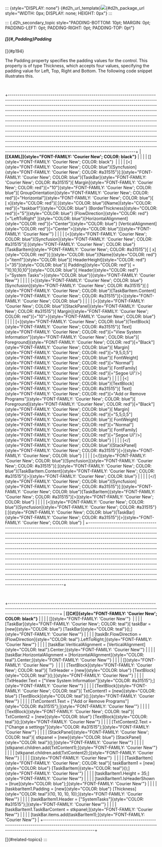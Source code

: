 ::: {style="DISPLAY: none"}
[](ms-xhelp:///?Id=d2h_url_template){#d2h_url_template}![](!package_url!){#d2h_package_url style="WIDTH: 0px; DISPLAY: none; HEIGHT: 0px"}
:::

::: {.d2h_secondary_topic style="PADDING-BOTTOM: 10pt; MARGIN: 0pt; PADDING-LEFT: 0pt; PADDING-RIGHT: 0pt; PADDING-TOP: 0pt"}
##### []{#_Padding}Padding

[]{#p194} 

The Padding property specifies the padding values for the control. This property is of type Thickness, which accepts four values, specifying the padding value for Left, Top, Right and Bottom. The following code snippet illustrates this.

 

+-----------------------------------------------------------------------------------------------------------------------------------------------------------------------------------------------------------------------------------------------------------------------------------------------------------------------------------------------------------------------------------------------------------------------------------------------------------------------------------------------------------------------------------------------------------------------------------------------------------------------------------------------------------------------------------------------------------------------------------------------------------------------------------------------------------------------------------------------------------------------------------------------------------------------------------------------------------+
| **[\[XAML\]]{style="FONT-FAMILY: 'Courier New'; COLOR: black"}**                                                                                                                                                                                                                                                                                                                                                                                                                                                                                                                                                                                                                                                                                                                                                                                                                                                                                          |
|                                                                                                                                                                                                                                                                                                                                                                                                                                                                                                                                                                                                                                                                                                                                                                                                                                                                                                                                                           |
| []{style="FONT-FAMILY: 'Courier New'; COLOR: black"}                                                                                                                                                                                                                                                                                                                                                                                                                                                                                                                                                                                                                                                                                                                                                                                                                                                                                                      |
|                                                                                                                                                                                                                                                                                                                                                                                                                                                                                                                                                                                                                                                                                                                                                                                                                                                                                                                                                           |
| [\<]{style="FONT-FAMILY: 'Courier New'; COLOR: blue"}[Syncfusion]{style="FONT-FAMILY: 'Courier New'; COLOR: #a31515"}[:]{style="FONT-FAMILY: 'Courier New'; COLOR: blue"}[TaskBar]{style="FONT-FAMILY: 'Courier New'; COLOR: #a31515"}[ Margin]{style="FONT-FAMILY: 'Courier New'; COLOR: red"}[=\"10\"]{style="FONT-FAMILY: 'Courier New'; COLOR: blue"}[ GroupOrientation]{style="FONT-FAMILY: 'Courier New'; COLOR: red"}[=\"Horizontal\"]{style="FONT-FAMILY: 'Courier New'; COLOR: blue"}[ [ x]{style="COLOR: red"}[:]{style="COLOR: blue"}[Name]{style="COLOR: red"}[=\"taskbar1\"]{style="COLOR: blue"} [BorderThickness]{style="COLOR: red"}[=\"5\"]{style="COLOR: blue"} [FlowDirection]{style="COLOR: red"}[=\"LeftToRight\" ]{style="COLOR: blue"}[HorizontalAlignment]{style="COLOR: red"}[=\"Center\"]{style="COLOR: blue"} [VerticalAlignment]{style="COLOR: red"}[=\"Center\"\>]{style="COLOR: blue"}]{style="FONT-FAMILY: 'Courier New'"} |
|                                                                                                                                                                                                                                                                                                                                                                                                                                                                                                                                                                                                                                                                                                                                                                                                                                                                                                                                                           |
| [\<]{style="FONT-FAMILY: 'Courier New'; COLOR: blue"}[Syncfusion]{style="FONT-FAMILY: 'Courier New'; COLOR: #a31515"}[:]{style="FONT-FAMILY: 'Courier New'; COLOR: blue"}[TaskBarItem]{style="FONT-FAMILY: 'Courier New'; COLOR: #a31515"}[ [ x]{style="COLOR: red"}[:]{style="COLOR: blue"}[Name]{style="COLOR: red"}[=\"item1\"]{style="COLOR: blue"}[ HeaderHeight]{style="COLOR: red"}[=\"35\"]{style="COLOR: blue"}[ Padding]{style="COLOR: red"}[ = \"10,10,10,10\"]{style="COLOR: blue"}[ Header]{style="COLOR: red"}[=\"System Tasks\"\>]{style="COLOR: blue"}]{style="FONT-FAMILY: 'Courier New'"}                                                                                                                                                                                                                                                                                                                                               |
|                                                                                                                                                                                                                                                                                                                                                                                                                                                                                                                                                                                                                                                                                                                                                                                                                                                                                                                                                           |
| [\<]{style="FONT-FAMILY: 'Courier New'; COLOR: blue"}[Syncfusion]{style="FONT-FAMILY: 'Courier New'; COLOR: #a31515"}[:]{style="FONT-FAMILY: 'Courier New'; COLOR: blue"}[TaskBarItem.Content]{style="FONT-FAMILY: 'Courier New'; COLOR: #a31515"}[\>]{style="FONT-FAMILY: 'Courier New'; COLOR: blue"}                                                                                                                                                                                                                                                                                                                                                                                                                                                                                                                                                                                                                                                   |
|                                                                                                                                                                                                                                                                                                                                                                                                                                                                                                                                                                                                                                                                                                                                                                                                                                                                                                                                                           |
| [\<]{style="FONT-FAMILY: 'Courier New'; COLOR: blue"}[StackPanel]{style="FONT-FAMILY: 'Courier New'; COLOR: #a31515"}[ Margin]{style="FONT-FAMILY: 'Courier New'; COLOR: red"}[=\"10\"\>]{style="FONT-FAMILY: 'Courier New'; COLOR: blue"}                                                                                                                                                                                                                                                                                                                                                                                                                                                                                                                                                                                                                                                                                                                |
|                                                                                                                                                                                                                                                                                                                                                                                                                                                                                                                                                                                                                                                                                                                                                                                                                                                                                                                                                           |
| [\<]{style="FONT-FAMILY: 'Courier New'; COLOR: blue"}[TextBlock]{style="FONT-FAMILY: 'Courier New'; COLOR: #a31515"}[ Text]{style="FONT-FAMILY: 'Courier New'; COLOR: red"}[=\"View System Information\"]{style="FONT-FAMILY: 'Courier New'; COLOR: blue"}[ Foreground]{style="FONT-FAMILY: 'Courier New'; COLOR: red"}[=\"Black\"]{style="FONT-FAMILY: 'Courier New'; COLOR: blue"}[ Margin]{style="FONT-FAMILY: 'Courier New'; COLOR: red"}[=\"9,5,0,5\"]{style="FONT-FAMILY: 'Courier New'; COLOR: blue"}[ FontWeight]{style="FONT-FAMILY: 'Courier New'; COLOR: red"}[=\"Normal\"]{style="FONT-FAMILY: 'Courier New'; COLOR: blue"}[ FontFamily]{style="FONT-FAMILY: 'Courier New'; COLOR: red"}[=\"Segoe UI\"/\>]{style="FONT-FAMILY: 'Courier New'; COLOR: blue"}                                                                                                                                                                                   |
|                                                                                                                                                                                                                                                                                                                                                                                                                                                                                                                                                                                                                                                                                                                                                                                                                                                                                                                                                           |
| [\<]{style="FONT-FAMILY: 'Courier New'; COLOR: blue"}[TextBlock]{style="FONT-FAMILY: 'Courier New'; COLOR: #a31515"}[ Text]{style="FONT-FAMILY: 'Courier New'; COLOR: red"}[=\"Add or Remove Programs\"]{style="FONT-FAMILY: 'Courier New'; COLOR: blue"}[ Foreground]{style="FONT-FAMILY: 'Courier New'; COLOR: red"}[=\"Black\"]{style="FONT-FAMILY: 'Courier New'; COLOR: blue"}[ Margin]{style="FONT-FAMILY: 'Courier New'; COLOR: red"}[=\"5,5,0,5\"]{style="FONT-FAMILY: 'Courier New'; COLOR: blue"}[ FontWeight]{style="FONT-FAMILY: 'Courier New'; COLOR: red"}[=\"Normal\"]{style="FONT-FAMILY: 'Courier New'; COLOR: blue"}[ FontFamily]{style="FONT-FAMILY: 'Courier New'; COLOR: red"}[=\"Segoe UI\"/\>]{style="FONT-FAMILY: 'Courier New'; COLOR: blue"}                                                                                                                                                                                    |
|                                                                                                                                                                                                                                                                                                                                                                                                                                                                                                                                                                                                                                                                                                                                                                                                                                                                                                                                                           |
| [\</]{style="FONT-FAMILY: 'Courier New'; COLOR: blue"}[StackPanel]{style="FONT-FAMILY: 'Courier New'; COLOR: #a31515"}[\>]{style="FONT-FAMILY: 'Courier New'; COLOR: blue"}                                                                                                                                                                                                                                                                                                                                                                                                                                                                                                                                                                                                                                                                                                                                                                               |
|                                                                                                                                                                                                                                                                                                                                                                                                                                                                                                                                                                                                                                                                                                                                                                                                                                                                                                                                                           |
| [\</]{style="FONT-FAMILY: 'Courier New'; COLOR: blue"}[Syncfusion]{style="FONT-FAMILY: 'Courier New'; COLOR: #a31515"}[:]{style="FONT-FAMILY: 'Courier New'; COLOR: blue"}[TaskBarItem.Content]{style="FONT-FAMILY: 'Courier New'; COLOR: #a31515"}[\>]{style="FONT-FAMILY: 'Courier New'; COLOR: blue"}                                                                                                                                                                                                                                                                                                                                                                                                                                                                                                                                                                                                                                                  |
|                                                                                                                                                                                                                                                                                                                                                                                                                                                                                                                                                                                                                                                                                                                                                                                                                                                                                                                                                           |
| [\</]{style="FONT-FAMILY: 'Courier New'; COLOR: blue"}[Syncfusion]{style="FONT-FAMILY: 'Courier New'; COLOR: #a31515"}[:]{style="FONT-FAMILY: 'Courier New'; COLOR: blue"}[TaskBarItem]{style="FONT-FAMILY: 'Courier New'; COLOR: #a31515"}[\>]{style="FONT-FAMILY: 'Courier New'; COLOR: blue"}                                                                                                                                                                                                                                                                                                                                                                                                                                                                                                                                                                                                                                                          |
|                                                                                                                                                                                                                                                                                                                                                                                                                                                                                                                                                                                                                                                                                                                                                                                                                                                                                                                                                           |
| [\<]{style="FONT-FAMILY: 'Courier New'; COLOR: blue"}[Syncfusion]{style="FONT-FAMILY: 'Courier New'; COLOR: #a31515"}[:]{style="FONT-FAMILY: 'Courier New'; COLOR: blue"}[TaskBar]{style="FONT-FAMILY: 'Courier New'; COLOR: #a31515"}[\>]{style="FONT-FAMILY: 'Courier New'; COLOR: blue"}                                                                                                                                                                                                                                                                                                                                                                                                                                                                                                                                                                                                                                                               |
+-----------------------------------------------------------------------------------------------------------------------------------------------------------------------------------------------------------------------------------------------------------------------------------------------------------------------------------------------------------------------------------------------------------------------------------------------------------------------------------------------------------------------------------------------------------------------------------------------------------------------------------------------------------------------------------------------------------------------------------------------------------------------------------------------------------------------------------------------------------------------------------------------------------------------------------------------------------+

 

+--------------------------------------------------------------------------------------------------------------------------------------------------------------------------------------+
| **[\[C#\]]{style="FONT-FAMILY: 'Courier New'; COLOR: black"}**                                                                                                                       |
|                                                                                                                                                                                      |
| []{style="FONT-FAMILY: 'Courier New'"}                                                                                                                                               |
|                                                                                                                                                                                      |
| [TaskBar]{style="FONT-FAMILY: 'Courier New'; COLOR: teal"}[ taskBar = [new]{style="COLOR: blue"} [TaskBar]{style="COLOR: teal"}();]{style="FONT-FAMILY: 'Courier New'"}              |
|                                                                                                                                                                                      |
| [taskBr.FlowDirection = [FlowDirection]{style="COLOR: teal"}.LeftToRight;]{style="FONT-FAMILY: 'Courier New'"}                                                                       |
|                                                                                                                                                                                      |
| [taskBar.VeriticalAlignment = [VerticalAlignment]{style="COLOR: teal"}.Center;]{style="FONT-FAMILY: 'Courier New'"}                                                                  |
|                                                                                                                                                                                      |
| [taskBar.HorizontalAlignment = [HorizontalAlignment]{style="COLOR: teal"}.Center;]{style="FONT-FAMILY: 'Courier New'"}                                                               |
|                                                                                                                                                                                      |
| []{style="FONT-FAMILY: 'Courier New'"}                                                                                                                                               |
|                                                                                                                                                                                      |
| [TextBlock]{style="FONT-FAMILY: 'Courier New'; COLOR: teal"}[ TxtHeader = [new]{style="COLOR: blue"} [TextBlock]{style="COLOR: teal"}();]{style="FONT-FAMILY: 'Courier New'"}        |
|                                                                                                                                                                                      |
| [TxtHeader.Text = [\"View System Information\"]{style="COLOR: #a31515"};]{style="FONT-FAMILY: 'Courier New'"}                                                                        |
|                                                                                                                                                                                      |
| [TextBlock]{style="FONT-FAMILY: 'Courier New'; COLOR: teal"}[ TxtContent1 = [new]{style="COLOR: blue"} [TextBlock]{style="COLOR: teal"}();]{style="FONT-FAMILY: 'Courier New'"}      |
|                                                                                                                                                                                      |
| [TxtContent1.Text = [\"Add or Remove Programs\"]{style="COLOR: #a31515"};]{style="FONT-FAMILY: 'Courier New'"}                                                                       |
|                                                                                                                                                                                      |
| [TextBlock]{style="FONT-FAMILY: 'Courier New'; COLOR: teal"}[ TxtContent2 = [new]{style="COLOR: blue"} [TextBlock]{style="COLOR: teal"}();]{style="FONT-FAMILY: 'Courier New'"}      |
|                                                                                                                                                                                      |
| [TxtContent2.Text = [\"Change a settings\"]{style="COLOR: #a31515"};]{style="FONT-FAMILY: 'Courier New'"}                                                                            |
|                                                                                                                                                                                      |
| [StackPanel]{style="FONT-FAMILY: 'Courier New'; COLOR: teal"}[ stkpanel = [new]{style="COLOR: blue"} [StackPanel]{style="COLOR: teal"}();]{style="FONT-FAMILY: 'Courier New'"}       |
|                                                                                                                                                                                      |
| [stkpanel.children.add(TxtContent1);]{style="FONT-FAMILY: 'Courier New'"}                                                                                                            |
|                                                                                                                                                                                      |
| [stkpanel.children.add(TxtContent2);]{style="FONT-FAMILY: 'Courier New'"}                                                                                                            |
|                                                                                                                                                                                      |
| []{style="FONT-FAMILY: 'Courier New'"}                                                                                                                                               |
|                                                                                                                                                                                      |
| [TaskBarItem]{style="FONT-FAMILY: 'Courier New'; COLOR: teal"}[ taskBarItem1 = [new]{style="COLOR: blue"} [TaskBarItem]{style="COLOR: teal"}();]{style="FONT-FAMILY: 'Courier New'"} |
|                                                                                                                                                                                      |
| [taskBarItem1.Height = 35;]{style="FONT-FAMILY: 'Courier New'"}                                                                                                                      |
|                                                                                                                                                                                      |
| [taskBarItem1.IsHeaderShown = [true]{style="COLOR: blue"};]{style="FONT-FAMILY: 'Courier New'"}                                                                                      |
|                                                                                                                                                                                      |
| [taskbarItem1.Padding = [new]{style="COLOR: blue"} [Thickness]{style="COLOR: teal"}(10, 10, 10, 10);]{style="FONT-FAMILY: 'Courier New'"}                                            |
|                                                                                                                                                                                      |
| [taskBarItem1.Header = [\"SystemTasks\"]{style="COLOR: #a31515"};]{style="FONT-FAMILY: 'Courier New'"}                                                                               |
|                                                                                                                                                                                      |
| [taskBarItem1.TaskBarContent = stkpanel;]{style="FONT-FAMILY: 'Courier New'"}                                                                                                        |
|                                                                                                                                                                                      |
| [taskBar.items.add(taskBarItem1);]{style="FONT-FAMILY: 'Courier New'"}                                                                                                               |
+--------------------------------------------------------------------------------------------------------------------------------------------------------------------------------------+

[]{#related-topics}
:::
